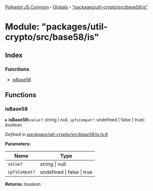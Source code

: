 [Polkadot JS Common](../README.md) › [Globals](../globals.md) › ["packages/util-crypto/src/base58/is"](_packages_util_crypto_src_base58_is_.md)

# Module: "packages/util-crypto/src/base58/is"

## Index

### Functions

* [isBase58](_packages_util_crypto_src_base58_is_.md#isbase58)

## Functions

###  isBase58

▸ **isBase58**(`value?`: string | null, `ipfsCompat?`: undefined | false | true): *boolean*

*Defined in [packages/util-crypto/src/base58/is.ts:6](https://github.com/polkadot-js/common/blob/e7c665e5/packages/util-crypto/src/base58/is.ts#L6)*

**Parameters:**

Name | Type |
------ | ------ |
`value?` | string &#124; null |
`ipfsCompat?` | undefined &#124; false &#124; true |

**Returns:** *boolean*
